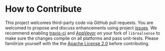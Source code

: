 # How to Contribute

This project welcomes third-party code via GitHub pull requests. 
You are welcomed to propose and discuss enhancements using project [issues](https://github.com/IntelRealSense/librealsense/issues).
We recommend enabling [travis-ci](https://travis-ci.org/) and [AppVeyor](https://www.appveyor.com/) on your fork of `librealsense` to make sure the changes compile on all platforms and pass unit-tests.
Please familirize yourself with the the [Apache License 2.0](https://github.com/IntelRealSense/librealsense/blob/master/LICENSE) before contributing. 